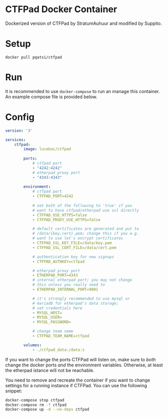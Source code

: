 # CTFPad Docker Container
Dockerized version of CTFPad by StratumAuhuur and modified by Suppito.

# Setup
`docker pull pqatsi/ctfpad`

# Run
It is recommended to use `docker-compose` to run an manage this container. An example compose file is provided below.

# Config
```yml
version: '3'

services:
    ctfpad:
        image: lucebac/ctfpad
        
        ports:
            # ctfpad port
            - "4242:4242"
            # etherpad proxy port
            - "4343:4343"
            
        environment:
            # ctfpad port
            - CTFPAD_PORT=4242
            
            # set both of the following to 'true' if you
            # want to have ctfpad/etherpad use ssl directly
            - CTFPAD_USE_HTTPS=false
            - CTFPAD_PROXY_USE_HTTPS=false

            # default certificates are generated and put to
            # /data/{key,cert}.pem; change this if you e.g.
            # want to use let's encrypt certificates
            - CTFPAD_SSL_KEY_FILE=/data/key.pem
            - CTFPAD_SSL_CERT_FILE=/data/cert.pem

            # authentication key for new signups
            - CTFPAD_AUTHKEY=ctfpad

            # etherpad proxy port
            - ETHERPAD_PORT=4343
            # internal etherpad port; you may not change 
            # this unless you really need to
            - ETHERPAD_INTERNAL_PORT=9001

            # it's strongly recommended to use mysql or 
            # mariadb for etherpad's data storage; 
            # set credentials here
            - MYSQL_HOST=
            - MYSQL_USER=
            - MYSQL_PASSWORD=

            # change team name
            - CTFPAD_TEAM_NAME=ctfpad

        volumes:
            - ./ctfpad_data:/data:z
```
If you want to change the ports CTFPad will listen on, make sure to *both* change the docker ports *and* the environment variables. Otherwise, at least the etherpad istance will not be reachable.

You need to remove and recreate the container if you want to change settings for a running instance if CTFPad. You can use the following snippet:
```sh
docker-compose stop ctfpad
docker-compose rm -f ctfpad
docker-compose up -d --no-deps ctfpad
```
